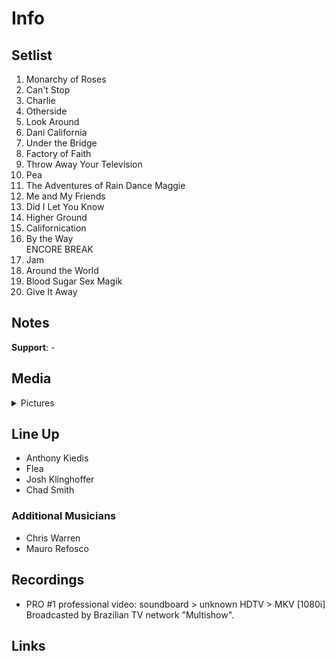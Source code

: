 # Info

## Setlist

1. Monarchy of Roses
2. Can't Stop
3. Charlie
4. Otherside
5. Look Around
6. Dani California
7. Under the Bridge
8. Factory of Faith
9. Throw Away Your Television
10. Pea
11. The Adventures of Rain Dance Maggie
12. Me and My Friends
13. Did I Let You Know
14. Higher Ground
15. Californication
16. By the Way
<br> ENCORE BREAK
17. Jam
18. Around the World
19. Blood Sugar Sex Magik
20. Give It Away

## Notes

**Support**: -

## Media 

<details>
  <summary>Pictures</summary>
  <!--<img alt="Setlist" title="Setlist" src="_.jpg" height="200" />
  <img alt="Flyer" title="Flyer" src="_.jpg" height="200" />-->
</details>

## Line Up

* Anthony Kiedis
* Flea
* Josh Klinghoffer
* Chad Smith

### Additional Musicians

* Chris Warren  
* Mauro Refosco
 
## Recordings

* PRO #1 professional video: soundboard > unknown HDTV > MKV [1080i] Broadcasted by Brazilian TV network "Multishow".

## Links
